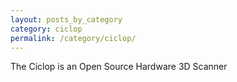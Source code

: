 ```yaml
---
layout: posts_by_category
category: ciclop
permalink: /category/ciclop/
---
```


The Ciclop is an Open Source Hardware 3D Scanner
